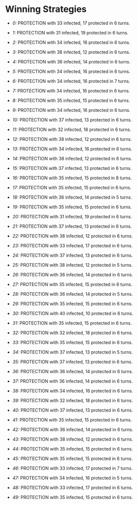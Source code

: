 # Winning Strategies

* _0:_ PROTECTION with 33 infected, 17 protected in 6 turns.


* _1:_ PROTECTION with 31 infected, 19 protected in 6 turns.


* _2:_ PROTECTION with 34 infected, 16 protected in 6 turns.


* _3:_ PROTECTION with 38 infected, 12 protected in 6 turns.


* _4:_ PROTECTION with 36 infected, 14 protected in 6 turns.


* _5:_ PROTECTION with 34 infected, 16 protected in 6 turns.


* _6:_ PROTECTION with 34 infected, 16 protected in 7 turns.


* _7:_ PROTECTION with 34 infected, 16 protected in 6 turns.


* _8:_ PROTECTION with 35 infected, 15 protected in 6 turns.


* _9:_ PROTECTION with 34 infected, 16 protected in 6 turns.


* _10:_ PROTECTION with 37 infected, 13 protected in 6 turns.


* _11:_ PROTECTION with 32 infected, 18 protected in 6 turns.


* _12:_ PROTECTION with 38 infected, 12 protected in 6 turns.


* _13:_ PROTECTION with 34 infected, 16 protected in 6 turns.


* _14:_ PROTECTION with 38 infected, 12 protected in 6 turns.


* _15:_ PROTECTION with 37 infected, 13 protected in 6 turns.


* _16:_ PROTECTION with 35 infected, 15 protected in 8 turns.


* _17:_ PROTECTION with 35 infected, 15 protected in 6 turns.


* _18:_ PROTECTION with 36 infected, 14 protected in 5 turns.


* _19:_ PROTECTION with 35 infected, 15 protected in 6 turns.


* _20:_ PROTECTION with 31 infected, 19 protected in 6 turns.


* _21:_ PROTECTION with 37 infected, 13 protected in 6 turns.


* _22:_ PROTECTION with 38 infected, 12 protected in 6 turns.


* _23:_ PROTECTION with 33 infected, 17 protected in 6 turns.


* _24:_ PROTECTION with 37 infected, 13 protected in 6 turns.


* _25:_ PROTECTION with 38 infected, 12 protected in 5 turns.


* _26:_ PROTECTION with 36 infected, 14 protected in 6 turns.


* _27:_ PROTECTION with 35 infected, 15 protected in 6 turns.


* _28:_ PROTECTION with 36 infected, 14 protected in 5 turns.


* _29:_ PROTECTION with 35 infected, 15 protected in 6 turns.


* _30:_ PROTECTION with 40 infected, 10 protected in 6 turns.


* _31:_ PROTECTION with 35 infected, 15 protected in 6 turns.


* _32:_ PROTECTION with 32 infected, 18 protected in 6 turns.


* _33:_ PROTECTION with 35 infected, 15 protected in 6 turns.


* _34:_ PROTECTION with 37 infected, 13 protected in 5 turns.


* _35:_ PROTECTION with 37 infected, 13 protected in 6 turns.


* _36:_ PROTECTION with 36 infected, 14 protected in 6 turns.


* _37:_ PROTECTION with 36 infected, 14 protected in 6 turns.


* _38:_ PROTECTION with 34 infected, 16 protected in 6 turns.


* _39:_ PROTECTION with 32 infected, 18 protected in 6 turns.


* _40:_ PROTECTION with 37 infected, 13 protected in 6 turns.


* _41:_ PROTECTION with 35 infected, 15 protected in 6 turns.


* _42:_ PROTECTION with 36 infected, 14 protected in 6 turns.


* _43:_ PROTECTION with 38 infected, 12 protected in 6 turns.


* _44:_ PROTECTION with 35 infected, 15 protected in 6 turns.


* _45:_ PROTECTION with 35 infected, 15 protected in 6 turns.


* _46:_ PROTECTION with 33 infected, 17 protected in 7 turns.


* _47:_ PROTECTION with 34 infected, 16 protected in 5 turns.


* _48:_ PROTECTION with 33 infected, 17 protected in 6 turns.


* _49:_ PROTECTION with 35 infected, 15 protected in 6 turns.


